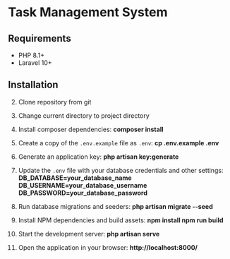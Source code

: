 # Task Management System

## Requirements
- PHP 8.1+
- Laravel 10+

## Installation
2. Clone repository from git
1. Change current directory to project directory
3. Install composer dependencies: **composer install**


3. Create a copy of the `.env.example` file as `.env`: **cp .env.example .env**


4. Generate an application key: **php artisan key:generate**


5. Update the `.env` file with your database credentials and other settings:
   **DB_DATABASE=your_database_name
   DB_USERNAME=your_database_username
   DB_PASSWORD=your_database_password**

6. Run database migrations and seeders: **php artisan migrate --seed**


7. Install NPM dependencies and build assets:
   **npm install
   npm run build**
8. Start the development server: **php artisan serve**
10. Open the application in your browser: **http://localhost:8000/**
